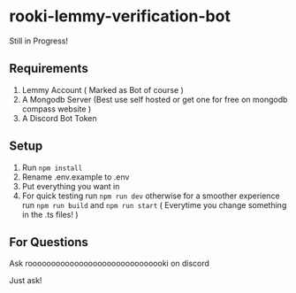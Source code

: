 # rooki-lemmy-verification-bot

Still in Progress!

## Requirements

1. Lemmy Account ( Marked as Bot of course )
2. A Mongodb Server (Best use self hosted or get one for free on mongodb compass website )
3. A Discord Bot Token 

## Setup

1. Run `npm install`
2. Rename .env.example to .env
3. Put everything you want in
4. For quick testing run `npm run dev` otherwise for a smoother experience run `npm run build` and `npm run start` ( Everytime you change something in the .ts files! )

## For Questions

Ask roooooooooooooooooooooooooooooki on discord

Just ask!

